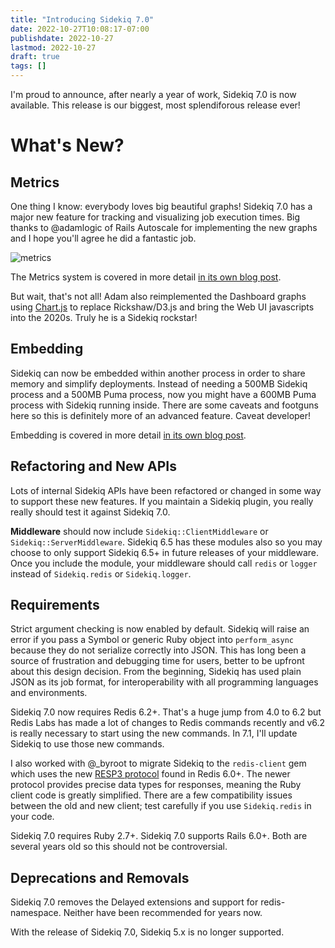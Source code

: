 ```yaml
---
title: "Introducing Sidekiq 7.0"
date: 2022-10-27T10:08:17-07:00
publishdate: 2022-10-27
lastmod: 2022-10-27
draft: true
tags: []
---
```


I'm proud to announce, after nearly a year of work, Sidekiq 7.0 is now available.
This release is our biggest, most splendiforous release ever!

# What's New?

## Metrics

One thing I know: everybody loves big beautiful graphs!
Sidekiq 7.0 has a major new feature for tracking and visualizing job execution times.
Big thanks to @adamlogic of Rails Autoscale for implementing the new graphs and I hope you'll agree he did a fantastic job.

![metrics](https://github.com/mperham/sidekiq/raw/main/examples/metrics.png)

The Metrics system is covered in more detail [in its own blog post](https://www.mikeperham.com/2022/10/27/sidekiq-7.0-metrics/).

But wait, that's not all! Adam also reimplemented the Dashboard graphs using [Chart.js](https://chartjs.org) to replace Rickshaw/D3.js and bring the Web UI javascripts into the 2020s.
Truly he is a Sidekiq rockstar!

## Embedding

Sidekiq can now be embedded within another process in order to share memory and simplify deployments.
Instead of needing a 500MB Sidekiq process and a 500MB Puma process, now you might have a 600MB Puma process with Sidekiq running inside.
There are some caveats and footguns here so this is definitely more of an advanced feature.
Caveat developer!

Embedding is covered in more detail [in its own blog post](https://www.mikeperham.com/2022/10/27/sidekiq-7.0-embedding/).

## Refactoring and New APIs

Lots of internal Sidekiq APIs have been refactored or changed in some way to support these new features. If you maintain a Sidekiq plugin, you really really should test it against Sidekiq 7.0.

**Middleware** should now include `Sidekiq::ClientMiddleware` or `Sidekiq::ServerMiddleware`.
Sidekiq 6.5 has these modules also so you may choose to only support Sidekiq 6.5+ in future releases of your middleware. Once you include the module, your middleware should call `redis` or `logger` instead of `Sidekiq.redis` or `Sidekiq.logger`.

## Requirements

Strict argument checking is now enabled by default. Sidekiq will raise an error if you pass a Symbol or generic Ruby object into `perform_async` because they do not serialize correctly into JSON.
This has long been a source of frustration and debugging time for users, better to be upfront about this design decision. From the beginning, Sidekiq has used plain JSON as its job format, for interoperability with all programming languages and environments.

Sidekiq 7.0 now requires Redis 6.2+. That's a huge jump from 4.0 to 6.2 but Redis Labs has made a lot of changes to Redis commands recently and v6.2 is really necessary to start using the new commands. In 7.1, I'll update Sidekiq to use those new commands.

I also worked with @_byroot to migrate Sidekiq to the `redis-client` gem which uses the new [RESP3 protocol](https://github.com/antirez/RESP3/blob/master/spec.md) found in Redis 6.0+.
The newer protocol provides precise data types for responses, meaning the Ruby client code is greatly simplified.
There are a few compatibility issues between the old and new client; test carefully if you use `Sidekiq.redis` in your code.

Sidekiq 7.0 requires Ruby 2.7+. Sidekiq 7.0 supports Rails 6.0+. Both are several years old so this should not be controversial.

## Deprecations and Removals

Sidekiq 7.0 removes the Delayed extensions and support for redis-namespace. Neither have been recommended for years now.

With the release of Sidekiq 7.0, Sidekiq 5.x is no longer supported.